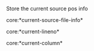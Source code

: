 Store the current source pos info 

core:\*current-source-file-info\*

core:\*current-lineno\*

core:\*current-column\*
